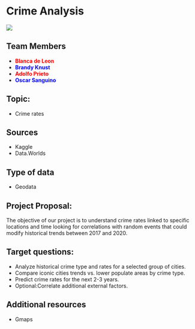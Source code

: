 # Crime Analysis

![](https://gray-wjhg-prod.cdn.arcpublishing.com/resizer/o1KjzMU4d5rnMH8WfYuwkoACsQ8=/1200x675/smart/cloudfront-us-east-1.images.arcpublishing.com/gray/YBLX6XC3A5LXPDOGE2DYIFQZAQ.jpg)

## Team Members
* <span style="color:red"> **Blanca de Leon** 
* <span style="color:blue"> **Brandy Knust** 
* <span style="color:red">**Adolfo Prieto** 
* <span style="color:blue">**Oscar Sanguino** 

## Topic:
* Crime rates 


## Sources
* Kaggle
* Data.Worlds

## Type of data	
* Geodata

## Project Proposal:	
The objective of our project is to understand crime rates linked to specific locations and time looking for correlations with random events that could modify historical trends between 2017 and 2020.

## Target questions:
*   Analyze historical crime type and rates for a selected group of cities. 
*	Compare iconic cities trends vs. lower populate areas by crime type.
*	Predict crime rates for the next 2-3 years.
*   Optional:Correlate additional external factors.

## Additional resources
*	Gmaps
	


